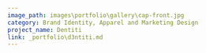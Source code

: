 ```yaml
---
image_path: images\portfolio\gallery\cap-front.jpg
category: Brand Identity, Apparel and Marketing Design
project_name: Dentiti
link: _portfolio\d3ntiti.md
---
```

